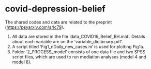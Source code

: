 # covid-depression-belief

The shared codes and data are related to the preprint (https://psyarxiv.com/s4c79).

1.	All data are stored in the file ‘data_COVID19_Belief_BH.mat’. Details about each variable are on the 'variable_dictionary.pdf'. 
2.	A script titled ‘Fig1_nDaily_new_cases.m’ is used for plotting Fig1a. 
3.	Folder ‘2_PROCESS_model’ consists of one data file and two SPSS script files, which are used to run mediation analyses (model 4 and model 8). 

